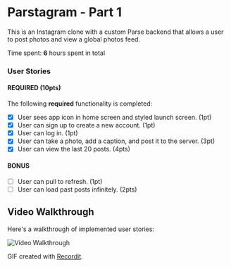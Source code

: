 # Parstagram - Part 1

This is an Instagram clone with a custom Parse backend that allows a user to post photos and view a global photos feed.

Time spent: **6** hours spent in total

### User Stories

#### REQUIRED (10pts)

The following **required** functionality is completed:

- [x] User sees app icon in home screen and styled launch screen. (1pt)
- [x] User can sign up to create a new account. (1pt)
- [x] User can log in. (1pt)
- [x] User can take a photo, add a caption, and post it to the server. (3pt)
- [x] User can view the last 20 posts. (4pts)

#### BONUS

- [ ] User can pull to refresh. (1pt)
- [ ] User can load past posts infinitely. (2pts)

## Video Walkthrough

Here's a walkthrough of implemented user stories:

<img src='' title='Video Walkthrough' width='' alt='Video Walkthrough' />

GIF created with [Recordit](http://recordit.co/).
